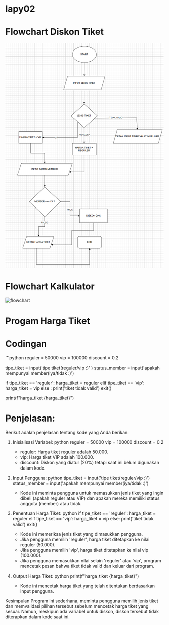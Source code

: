 # lapy02

# Flowchart Diskon Tiket
![flowchart](flowcharttiket.png)

# Flowchart Kalkulator
![flowchart](   .png)






# Progam Harga Tiket
   # Codingan
'''python
reguler = 50000
vip = 100000
discount = 0.2

tipe_tiket = input('tipe tiket(reguler/vip :)' )
status_member = input('apakah mempunyai member(iya/tidak :)')

if tipe_tiket == 'reguler':
    harga_tiket = reguler
elif tipe_tiket == 'vip':
    harga_tiket = vip
else :
    print('tiket tidak valid')
    exit()

print(f"harga_tiket {harga_tiket}")

# Penjelasan:
Berikut adalah penjelasan tentang kode yang Anda berikan:

1. Inisialisasi Variabel:
   python
   reguler = 50000
   vip = 100000
   discount = 0.2
   
   - reguler: Harga tiket reguler adalah 50.000.
   - vip: Harga tiket VIP adalah 100.000.
   - discount: Diskon yang diatur (20%) tetapi saat ini belum digunakan dalam kode.

2. Input Pengguna:
   python
   tipe_tiket = input('tipe tiket(reguler/vip :)')
   status_member = input('apakah mempunyai member(iya/tidak :)')
   
   - Kode ini meminta pengguna untuk memasukkan jenis tiket yang ingin dibeli (apakah reguler atau VIP) dan apakah mereka memiliki status anggota (member) atau tidak.

3. Penentuan Harga Tiket:
   python
   if tipe_tiket == 'reguler':
       harga_tiket = reguler
   elif tipe_tiket == 'vip':
       harga_tiket = vip
   else:
       print('tiket tidak valid')
       exit()
   
   - Kode ini memeriksa jenis tiket yang dimasukkan pengguna.
   - Jika pengguna memilih 'reguler', harga tiket ditetapkan ke nilai reguler (50.000).
   - Jika pengguna memilih 'vip', harga tiket ditetapkan ke nilai vip (100.000).
   - Jika pengguna memasukkan nilai selain 'reguler' atau 'vip', program mencetak pesan bahwa tiket tidak valid dan keluar dari program.

4. Output Harga Tiket:
   python
   print(f"harga_tiket {harga_tiket}")
   
   - Kode ini mencetak harga tiket yang telah ditentukan berdasarkan input pengguna.

Kesimpulan
Program ini sederhana, meminta pengguna memilih jenis tiket dan memvalidasi pilihan tersebut sebelum mencetak harga tiket yang sesuai. Namun, meskipun ada variabel untuk diskon, diskon tersebut tidak diterapkan dalam kode saat ini.


